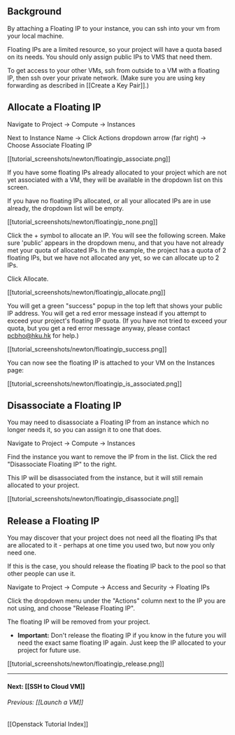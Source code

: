 ## Background
By attaching a Floating IP to your instance, you can ssh into your vm from your local machine.

Floating IPs are a limited resource, so your project will have a quota based on its needs.  You should only assign public IPs to VMS that need them.  

To get access to your other VMs, ssh from outside to a VM with a floating IP, then ssh over your private network.  (Make sure you are using key forwarding as described in [[Create a Key Pair]].)

## Allocate a Floating IP
Navigate to Project -> Compute -> Instances

Next to Instance Name -> Click Actions dropdown arrow (far right) -> Choose Associate Floating IP

[[tutorial_screenshots/newton/floatingip_associate.png]]

If you have some floating IPs already allocated to your project which are not yet associated with a VM, they will be available in the dropdown list on this screen.

If you have no floating IPs allocated, or all your allocated IPs are in use already, the dropdown list will be empty.

[[tutorial_screenshots/newton/floatingip_none.png]]

Click the + symbol to allocate an IP.  You will see the following screen.  Make sure 'public' appears in the dropdown menu, and that you have not already met your quota of allocated IPs.  In the example, the project has a quota of 2 floating IPs, but we have not allocated any yet, so we can allocate up to 2 IPs.

Click Allocate.

[[tutorial_screenshots/newton/floatingip_allocate.png]]

You will get a green "success" popup in the top left that shows your public IP address.  You will get a red error message instead if you attempt to exceed your project's floating IP quota.  (If you have not tried to exceed your quota, but you get a red error message anyway, please contact pcbho@hku.hk for help.)

[[tutorial_screenshots/newton/floatingip_success.png]]

You can now see the floating IP is attached to your VM on the Instances page:

[[tutorial_screenshots/newton/floatingip_is_associated.png]]

## Disassociate a Floating IP 

You may need to disassociate a Floating IP from an instance which no longer needs it, so you can assign it to one that does.

Navigate to Project -> Compute -> Instances

Find the instance you want to remove the IP from in the list.  Click the red "Disassociate Floating IP" to the right.

This IP will be disassociated from the instance, but it will still remain allocated to your project.

[[tutorial_screenshots/newton/floatingip_disassociate.png]]

## Release a Floating IP

You may discover that your project does not need all the floating IPs that are allocated to it - perhaps at one time you used two, but now you only need one.

If this is the case, you should release the floating IP back to the pool so that other people can use it.  

Navigate to Project -> Compute -> Access and Security -> Floating IPs

Click the dropdown menu under the "Actions" column next to the IP you are not using, and choose "Release Floating IP".

The floating IP will be removed from your project. 

* **Important:** Don't release the floating IP if you know in the future you will need the exact same floating IP again.  Just keep the IP allocated to your project for future use.

[[tutorial_screenshots/newton/floatingip_release.png]]

***

#### Next:  [[SSH to Cloud VM]]  
###### Previous:  [[Launch a VM]]  
[[Openstack Tutorial Index]] 
